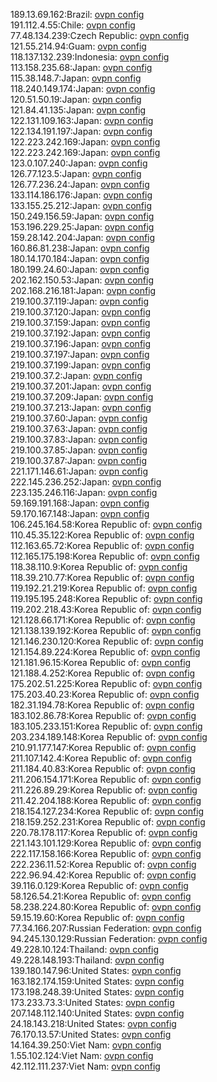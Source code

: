 189.13.69.162:Brazil: [ovpn config](vpn/189_13_69_162.ovpn)  
191.112.4.55:Chile: [ovpn config](vpn/191_112_4_55.ovpn)  
77.48.134.239:Czech Republic: [ovpn config](vpn/77_48_134_239.ovpn)  
121.55.214.94:Guam: [ovpn config](vpn/121_55_214_94.ovpn)  
118.137.132.239:Indonesia: [ovpn config](vpn/118_137_132_239.ovpn)  
113.158.235.68:Japan: [ovpn config](vpn/113_158_235_68.ovpn)  
115.38.148.7:Japan: [ovpn config](vpn/115_38_148_7.ovpn)  
118.240.149.174:Japan: [ovpn config](vpn/118_240_149_174.ovpn)  
120.51.50.19:Japan: [ovpn config](vpn/120_51_50_19.ovpn)  
121.84.41.135:Japan: [ovpn config](vpn/121_84_41_135.ovpn)  
122.131.109.163:Japan: [ovpn config](vpn/122_131_109_163.ovpn)  
122.134.191.197:Japan: [ovpn config](vpn/122_134_191_197.ovpn)  
122.223.242.169:Japan: [ovpn config](vpn/122_223_242_169.ovpn)  
122.223.242.169:Japan: [ovpn config](vpn/122_223_242_169.ovpn)  
123.0.107.240:Japan: [ovpn config](vpn/123_0_107_240.ovpn)  
126.77.123.5:Japan: [ovpn config](vpn/126_77_123_5.ovpn)  
126.77.236.24:Japan: [ovpn config](vpn/126_77_236_24.ovpn)  
133.114.186.176:Japan: [ovpn config](vpn/133_114_186_176.ovpn)  
133.155.25.212:Japan: [ovpn config](vpn/133_155_25_212.ovpn)  
150.249.156.59:Japan: [ovpn config](vpn/150_249_156_59.ovpn)  
153.196.229.25:Japan: [ovpn config](vpn/153_196_229_25.ovpn)  
159.28.142.204:Japan: [ovpn config](vpn/159_28_142_204.ovpn)  
160.86.81.238:Japan: [ovpn config](vpn/160_86_81_238.ovpn)  
180.14.170.184:Japan: [ovpn config](vpn/180_14_170_184.ovpn)  
180.199.24.60:Japan: [ovpn config](vpn/180_199_24_60.ovpn)  
202.162.150.53:Japan: [ovpn config](vpn/202_162_150_53.ovpn)  
202.168.216.181:Japan: [ovpn config](vpn/202_168_216_181.ovpn)  
219.100.37.119:Japan: [ovpn config](vpn/219_100_37_119.ovpn)  
219.100.37.120:Japan: [ovpn config](vpn/219_100_37_120.ovpn)  
219.100.37.159:Japan: [ovpn config](vpn/219_100_37_159.ovpn)  
219.100.37.192:Japan: [ovpn config](vpn/219_100_37_192.ovpn)  
219.100.37.196:Japan: [ovpn config](vpn/219_100_37_196.ovpn)  
219.100.37.197:Japan: [ovpn config](vpn/219_100_37_197.ovpn)  
219.100.37.199:Japan: [ovpn config](vpn/219_100_37_199.ovpn)  
219.100.37.2:Japan: [ovpn config](vpn/219_100_37_2.ovpn)  
219.100.37.201:Japan: [ovpn config](vpn/219_100_37_201.ovpn)  
219.100.37.209:Japan: [ovpn config](vpn/219_100_37_209.ovpn)  
219.100.37.213:Japan: [ovpn config](vpn/219_100_37_213.ovpn)  
219.100.37.60:Japan: [ovpn config](vpn/219_100_37_60.ovpn)  
219.100.37.63:Japan: [ovpn config](vpn/219_100_37_63.ovpn)  
219.100.37.83:Japan: [ovpn config](vpn/219_100_37_83.ovpn)  
219.100.37.85:Japan: [ovpn config](vpn/219_100_37_85.ovpn)  
219.100.37.87:Japan: [ovpn config](vpn/219_100_37_87.ovpn)  
221.171.146.61:Japan: [ovpn config](vpn/221_171_146_61.ovpn)  
222.145.236.252:Japan: [ovpn config](vpn/222_145_236_252.ovpn)  
223.135.246.116:Japan: [ovpn config](vpn/223_135_246_116.ovpn)  
59.169.191.168:Japan: [ovpn config](vpn/59_169_191_168.ovpn)  
59.170.167.148:Japan: [ovpn config](vpn/59_170_167_148.ovpn)  
106.245.164.58:Korea Republic of: [ovpn config](vpn/106_245_164_58.ovpn)  
110.45.35.122:Korea Republic of: [ovpn config](vpn/110_45_35_122.ovpn)  
112.163.65.72:Korea Republic of: [ovpn config](vpn/112_163_65_72.ovpn)  
112.165.175.198:Korea Republic of: [ovpn config](vpn/112_165_175_198.ovpn)  
118.38.110.9:Korea Republic of: [ovpn config](vpn/118_38_110_9.ovpn)  
118.39.210.77:Korea Republic of: [ovpn config](vpn/118_39_210_77.ovpn)  
119.192.21.219:Korea Republic of: [ovpn config](vpn/119_192_21_219.ovpn)  
119.195.195.248:Korea Republic of: [ovpn config](vpn/119_195_195_248.ovpn)  
119.202.218.43:Korea Republic of: [ovpn config](vpn/119_202_218_43.ovpn)  
121.128.66.171:Korea Republic of: [ovpn config](vpn/121_128_66_171.ovpn)  
121.138.139.192:Korea Republic of: [ovpn config](vpn/121_138_139_192.ovpn)  
121.146.230.120:Korea Republic of: [ovpn config](vpn/121_146_230_120.ovpn)  
121.154.89.224:Korea Republic of: [ovpn config](vpn/121_154_89_224.ovpn)  
121.181.96.15:Korea Republic of: [ovpn config](vpn/121_181_96_15.ovpn)  
121.188.4.252:Korea Republic of: [ovpn config](vpn/121_188_4_252.ovpn)  
175.202.51.225:Korea Republic of: [ovpn config](vpn/175_202_51_225.ovpn)  
175.203.40.23:Korea Republic of: [ovpn config](vpn/175_203_40_23.ovpn)  
182.31.194.78:Korea Republic of: [ovpn config](vpn/182_31_194_78.ovpn)  
183.102.86.78:Korea Republic of: [ovpn config](vpn/183_102_86_78.ovpn)  
183.105.233.151:Korea Republic of: [ovpn config](vpn/183_105_233_151.ovpn)  
203.234.189.148:Korea Republic of: [ovpn config](vpn/203_234_189_148.ovpn)  
210.91.177.147:Korea Republic of: [ovpn config](vpn/210_91_177_147.ovpn)  
211.107.142.4:Korea Republic of: [ovpn config](vpn/211_107_142_4.ovpn)  
211.184.40.83:Korea Republic of: [ovpn config](vpn/211_184_40_83.ovpn)  
211.206.154.171:Korea Republic of: [ovpn config](vpn/211_206_154_171.ovpn)  
211.226.89.29:Korea Republic of: [ovpn config](vpn/211_226_89_29.ovpn)  
211.42.204.188:Korea Republic of: [ovpn config](vpn/211_42_204_188.ovpn)  
218.154.127.234:Korea Republic of: [ovpn config](vpn/218_154_127_234.ovpn)  
218.159.252.231:Korea Republic of: [ovpn config](vpn/218_159_252_231.ovpn)  
220.78.178.117:Korea Republic of: [ovpn config](vpn/220_78_178_117.ovpn)  
221.143.101.129:Korea Republic of: [ovpn config](vpn/221_143_101_129.ovpn)  
222.117.158.166:Korea Republic of: [ovpn config](vpn/222_117_158_166.ovpn)  
222.236.11.52:Korea Republic of: [ovpn config](vpn/222_236_11_52.ovpn)  
222.96.94.42:Korea Republic of: [ovpn config](vpn/222_96_94_42.ovpn)  
39.116.0.129:Korea Republic of: [ovpn config](vpn/39_116_0_129.ovpn)  
58.126.54.21:Korea Republic of: [ovpn config](vpn/58_126_54_21.ovpn)  
58.238.224.80:Korea Republic of: [ovpn config](vpn/58_238_224_80.ovpn)  
59.15.19.60:Korea Republic of: [ovpn config](vpn/59_15_19_60.ovpn)  
77.34.166.207:Russian Federation: [ovpn config](vpn/77_34_166_207.ovpn)  
94.245.130.129:Russian Federation: [ovpn config](vpn/94_245_130_129.ovpn)  
49.228.10.124:Thailand: [ovpn config](vpn/49_228_10_124.ovpn)  
49.228.148.193:Thailand: [ovpn config](vpn/49_228_148_193.ovpn)  
139.180.147.96:United States: [ovpn config](vpn/139_180_147_96.ovpn)  
163.182.174.159:United States: [ovpn config](vpn/163_182_174_159.ovpn)  
173.198.248.39:United States: [ovpn config](vpn/173_198_248_39.ovpn)  
173.233.73.3:United States: [ovpn config](vpn/173_233_73_3.ovpn)  
207.148.112.140:United States: [ovpn config](vpn/207_148_112_140.ovpn)  
24.18.143.218:United States: [ovpn config](vpn/24_18_143_218.ovpn)  
76.170.13.57:United States: [ovpn config](vpn/76_170_13_57.ovpn)  
14.164.39.250:Viet Nam: [ovpn config](vpn/14_164_39_250.ovpn)  
1.55.102.124:Viet Nam: [ovpn config](vpn/1_55_102_124.ovpn)  
42.112.111.237:Viet Nam: [ovpn config](vpn/42_112_111_237.ovpn)  
